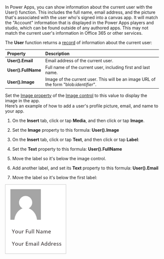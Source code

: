 In Power Apps, you can show information about the current user with the User() function. This includes the full name, email address, and the picture that's associated with the user who's signed into a canvas app. It will match the "Account" information that is displayed in the Power Apps players and studio, which can be found outside of any authored apps. This may not match the current user's information in Office 365 or other services.

The **User** function returns
a [record](https://docs.microsoft.com/powerapps/maker/canvas-apps/working-with-tables#records) of
information about the current user:

| **Property**         | **Description**      |
| :------------------- | :------------------- |
| **User().Email**     | Email address of the current user. | 
| **User().FullName**  | Full name of the current user, including first and last name.                 |            
| **User().Image**     |  Image of the current user. This will be an image URL of the form \"blob:*identifier*\".   |

Set the [Image property](https://docs.microsoft.com/powerapps/maker/canvas-apps/controls/properties-visual) of the [Image control](https://docs.microsoft.com/powerapps/maker/canvas-apps/controls/control-image) to this value to display the image in the app.            
Here’s an example of how to add a user's profile picture, email, and name to your app.

1.  On the **Insert** tab, click or tap **Media**, and then click or tap **Image**.

2.  Set the **Image** property to this formula: **User().Image**

3.  On the **Insert** tab, click or tap **Text**, and then click or tap **Label**:

4.  Set the **Text** property to this formula: **User().FullName**

5.  Move the label so it's below the image control.

6.  Add another label, and set its **Text** property to this formula: **User().Email**

7.  Move the label so it's below the first label:

![Screenshot of a User Profile with picture, email, and name.](../media/UserProfile.png)
